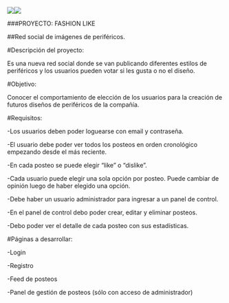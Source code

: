 ﻿![](Aspose.Words.efb3e528-bb7b-422c-b810-b854e60ad470.001.png)![](Aspose.Words.efb3e528-bb7b-422c-b810-b854e60ad470.002.png)

###PROYECTO: FASHION LIKE 

##Red social de imágenes de periféricos. 

#Descripción del proyecto: 

Es una nueva red social donde se van publicando diferentes estilos de periféricos y los usuarios pueden votar si les gusta o no el diseño.

#Objetivo: 

Conocer el comportamiento de elección de los usuarios para la creación de futuros diseños de periféricos de la compañía.

#Requisitos:

-Los usuarios deben poder loguearse con email y contraseña.

-El usuario debe poder ver todos los posteos en orden cronológico empezando desde el más reciente. 

-En cada posteo se puede elegir “like” o “dislike”. 

-Cada usuario puede elegir una sola opción por posteo. Puede cambiar de opinión luego de haber elegido una opción. 

-Debe haber un usuario administrador para ingresar a un panel de control.

-En el panel de control debo poder crear, editar y eliminar posteos.

-Debo poder ver el detalle de cada posteo con sus estadísticas.

#Páginas a desarrollar:

-Login 

-Registro 

-Feed de posteos  

-Panel de gestión de posteos (sólo con acceso de administrador) 

